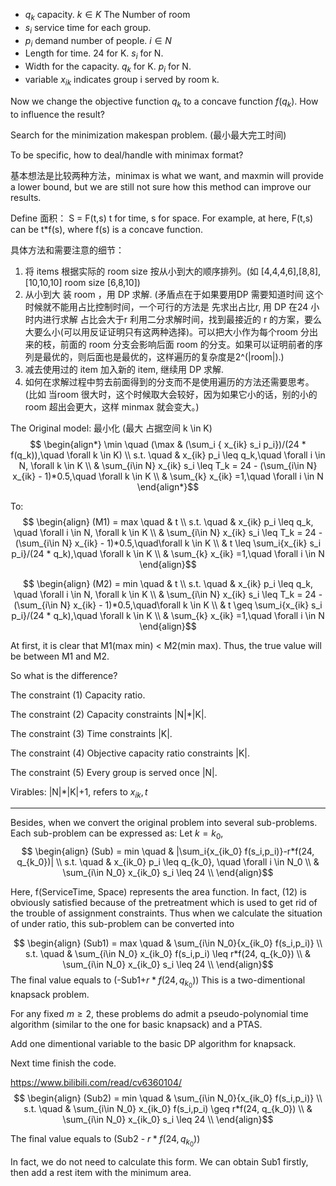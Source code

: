 - $q_k$ capacity. $k\in K$  The Number of room
- $s_i$ service time for each group.
- $p_i$ demand number of people.  $i \in N$
- Length for time.          24 for K. $s_i$ for N.
- Width for the capacity.   $q_k$ for K. $p_i$  for N.
- variable $x_{ik}$ indicates group i served by room k.

Now we change the objective function $q_k$ to a concave function $f(q_k)$. How to influence the result?

Search for the minimization makespan problem. (最小最大完工时间)

To be specific, how to deal/handle with minimax format?

基本想法是比较两种方法，minimax is what we want, and maxmin will provide a lower bound, but we are still not sure how this method can improve our results.

Define 面积： S = F(t,s)  t for time, s for space.
For example, at here, F(t,s) can be t*f(s), where f(s) is a concave function.

具体方法和需要注意的细节：
1. 将 items 根据实际的 room size 按从小到大的顺序排列。(如 [4,4,4,6],[8,8],[10,10,10]  room size [6,8,10])
2. 从小到大 装 room ，用 DP 求解. (矛盾点在于如果要用DP 需要知道时间 这个时候就不能用占比控制时间，一个可行的方法是 先求出占比r, 用 DP 在24 小时内进行求解 占比会大于r 利用二分求解时间，找到最接近的 r 的方案，要么大要么小(可以用反证证明只有这两种选择)。可以把大小作为每个room 分出来的枝，前面的 room 分支会影响后面 room 的分支。如果可以证明前者的序列是最优的，则后面也是最优的，这样遍历的复杂度是2^(|room|).)
3. 减去使用过的 item 加入新的 item, 继续用 DP 求解.
4. 如何在求解过程中剪去前面得到的分支而不是使用遍历的方法还需要思考。(比如 当room 很大时，这个时候取大会较好，因为如果它小的话，别的小的room 超出会更大，这样 minmax 就会变大。)

The Original model:
最小化 (最大 占据空间 k \in K)
$$
\begin{align*}
\min \quad (\max & (\sum_i { x_{ik} s_i p_i})/(24 * f(q_k)),\quad \forall k \in K) \\
s.t. \quad  & x_{ik} p_i \leq q_k,\quad  \forall i \in N, \forall k \in K  \\
& \sum_{i\in N} x_{ik} s_i \leq T_k = 24 - (\sum_{i\in N} x_{ik} - 1)*0.5,\quad \forall k \in K \\
& \sum_{k} x_{ik} =1,\quad \forall i \in N
\end{align*}$$

To:
$$
\begin{align}
(M1) = max \quad & t \\
s.t. \quad  & x_{ik} p_i \leq q_k, \quad \forall i \in N,  \forall k \in K  \\
& \sum_{i\in N} x_{ik} s_i \leq T_k = 24 - (\sum_{i\in N} x_{ik} - 1)*0.5,\quad\forall k \in K \\
& t \leq \sum_i{x_{ik} s_i p_i}/(24 * q_k),\quad  \forall k \in K \\
& \sum_{k} x_{ik} =1,\quad \forall i \in N
\end{align}$$

$$
\begin{align}
(M2) = min \quad & t \\
s.t. \quad  & x_{ik} p_i \leq q_k, \quad \forall i \in N,  \forall k \in K  \\
& \sum_{i\in N} x_{ik} s_i \leq T_k = 24 - (\sum_{i\in N} x_{ik} - 1)*0.5,\quad\forall k \in K \\
& t \geq \sum_i{x_{ik} s_i p_i}/(24 * q_k),\quad  \forall k \in K \\
& \sum_{k} x_{ik} =1,\quad \forall i \in N
\end{align}$$

At first, it is clear that M1(max min) < M2(min max).
Thus, the true value will be between M1 and M2.


So what is the difference?

The constraint (1) Capacity ratio.

The constraint (2) Capacity constraints |N|*|K|.

The constraint (3) Time constraints |K|.

The constraint (4) Objective capacity ratio constraints |K|.

The constraint (5) Every group is served once |N|.

Virables: |N|*|K|+1, refers to $x_{ik},t$

--------------------------------------------
Besides, when we convert the original problem into several sub-problems.
Each sub-problem can be expressed as:
Let $k = k_0$,
$$
\begin{align}
(Sub) = min \quad & |\sum_i{x_{ik_0} f(s_i,p_i)}-r*f(24, q_{k_0})| \\
s.t. \quad  & x_{ik_0} p_i \leq q_{k_0}, \quad \forall i \in N_0  \\
& \sum_{i\in N_0} x_{ik_0} s_i \leq 24 \\
\end{align}$$

Here, f(ServiceTime, Space) represents the area function.
In fact, (12) is obviously satisfied because of the pretreatment which is used to get rid of the trouble of assignment constraints.
Thus when we calculate the situation of under ratio, this sub-problem can be converted into

$$
\begin{align}
(Sub1) = max \quad & \sum_{i\in N_0}{x_{ik_0} f(s_i,p_i)} \\
s.t. \quad  & \sum_{i\in N_0} x_{ik_0} f(s_i,p_i) \leq r*f(24, q_{k_0}) \\
& \sum_{i\in N_0} x_{ik_0} s_i \leq 24 \\
\end{align}$$
The final value equals to (-Sub1+$r*f(24, q_{k_0})$)
This is a two-dimentional knapsack problem.

For any fixed $m\geq 2$, these problems do admit a pseudo-polynomial time algorithm (similar to the one for basic knapsack) and a PTAS.

Add one dimentional variable to the basic DP algorithm for knapsack.

Next time finish the code.

https://www.bilibili.com/read/cv6360104/
$$
\begin{align}
(Sub2) = min \quad & \sum_{i\in N_0}{x_{ik_0} f(s_i,p_i)} \\
s.t. \quad  & \sum_{i\in N_0} x_{ik_0} f(s_i,p_i) \geq r*f(24, q_{k_0}) \\
& \sum_{i\in N_0} x_{ik_0} s_i \leq 24 \\
\end{align}$$

The final value equals to (Sub2 - $r*f(24, q_{k_0})$)

In fact, we do not need to calculate this form.
We can obtain Sub1 firstly, then add a rest item with the minimum area.
